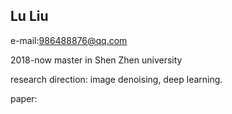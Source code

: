 ## Lu Liu   

e-mail:986488876@qq.com

2018-now   master in Shen Zhen university

research direction:  image denoising, deep learning.

paper:



  
